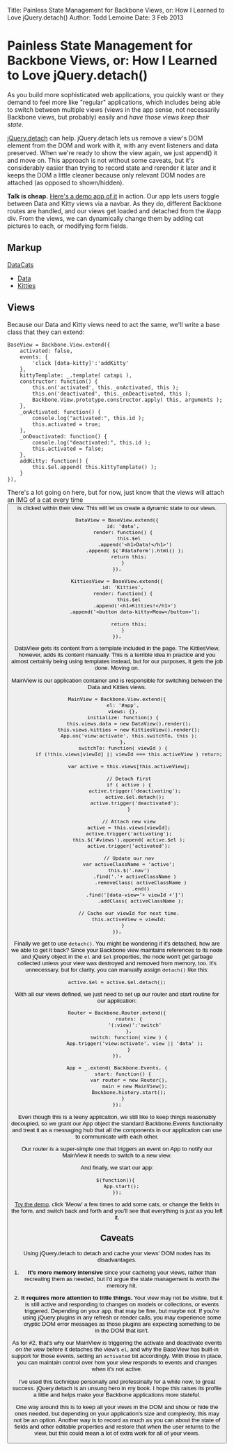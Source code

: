 Title: 	Painless State Management for Backbone Views, 
		or: How I Learned to Love jQuery.detach()
Author:	Todd Lemoine
Date: 	3 Feb 2013

# Painless State Management for Backbone Views, or: How I Learned to Love jQuery.detach()

As you build more sophisticated web applications, you quickly want or they demand to feel more like "regular" applications, which includes being able to switch between multiple views (views in the app sense, not necessarily Backbone views, but probably) easily and _have those views keep their state_. 

[jQuery.detach][detach] can help. jQuery.detach lets us remove a view's DOM element from the DOM and work with it, with any event listeners and data preserved. When we're ready to show the view again, we just append() it and move on. This approach is not without some caveats, but it's considerably easier than trying to record state and rerender it later and it keeps the DOM a little cleaner because only relevant DOM nodes are attached (as opposed to shown/hidden).

**Talk is cheap.** [Here's a demo app of it][demo] in action. Our app lets users toggle between Data and Kitty views via a navbar. As they do, different Backbone routes are handled, and our views get loaded and detached from the #app div. From the views, we can dynamically change them by adding cat pictures to each, or modifying form fields.

## Markup

<div id="app">
	<div class="navbar">
	  <div class="navbar-inner">
	    <a class="brand" href="#">DataCats</a>
	    <ul class="nav">
			<li><a href="#data">Data</a> </li>
			<li><a href="#kitties">Kitties</a></li>
	    </ul>
	  </div>
	</div>
	<div id="views"></div>
</div>

## Views

Because our Data and Kitty views need to act the same, we'll write a base class that they can extend:

	BaseView = Backbone.View.extend({
		activated: false,
		events: {
			'click [data-kitty]':'addKitty'
		},
		kittyTemplate: _.template( catapi ),
		constructor: function() {
			this.on('activated', this._onActivated, this );
			this.on('deactivated', this._onDeactivated, this );
			Backbone.View.prototype.constructor.apply( this, arguments );
		},
		_onActivated: function() {
			console.log("activated:", this.id );
			this.activated = true;
		},
		_onDeactivated: function() {
			console.log("deactivated:", this.id );
			this.activated = false;
		},
		addKitty: function() {
			this.$el.append( this.kittyTemplate() );
		}
	}),

There's a lot going on here, but for now, just know that the views will attach an IMG of a cat every time <button data-kitty> is clicked within their view. This will let us create a dynamic state to our views.

	DataView = BaseView.extend({
		id: 'data',
		render: function() {
			this.$el
				.append('<h1>Data!</h1>')
				.append( $('#dataform').html() );
			return this;
		}
	}),

	KittiesView = BaseView.extend({
		id: 'Kitties',
		render: function() {
			this.$el
				.append('<h1>Kitties!</h1>')
				.append('<button data-kitty>Meow</button>');

			return this;
		}
	}),

DataView gets its content from a template included in the page. The KittiesView, however, adds its content manually. This is a terrible idea in practice and you almost certainly being using templates instead, but for our purposes, it gets the job done. Moving on.

MainView is our application container and is responsible for switching between the Data and Kitties views.

	MainView = Backbone.View.extend({
		el: '#app',
		views: {},
		initialize: function() {
			this.views.data = new DataView().render();
			this.views.kitties = new KittiesView().render();
			App.on('view:activate', this.switchTo, this );
		},
		switchTo: function( viewId ) {
			if (!this.views[viewId] || viewId === this.activeView ) return;

			var active = this.views[this.activeView];

			// Detach first
			if ( active ) {
				active.trigger('deactivating');
				active.$el.detach();
				active.trigger('deactivated');
			}

			// Attach new view
			active = this.views[viewId];
			active.trigger('activating');
			this.$('#views').append( active.$el );
			active.trigger('activated');

			// Update our nav
			var activeClassName = 'active';
			this.$('.nav')
				.find('.'+ activeClassName )
					.removeClass( activeClassName )
					.end()
				.find('[data-view='+ viewId +']')
					.addClass( activeClassName );

			// Cache our viewId for next time.
			this.activeView = viewId;
		}
	}),

Finally we get to use `detach()`. You might be wondering if it's detached, how are we able to get it back? Since your Backbone view maintains references to its node and jQuery object in the  `el` and `$el` properties, the node won't get garbage collected unless your view was destroyed and removed from memory, too. It's unnecessary, but for clarity, you can manually assign `detach()` like this:

	active.$el = active.$el.detach();

With all our views defined, we just need to set up our router and start routine for our application:

	Router = Backbone.Router.extend({
			routes: {
				'(:view)':'switch'
			},
			switch: function( view ) {
				App.trigger('view:activate', view || 'data' );
			}
	}),

	App = _.extend( Backbone.Events, {
		start: function() {
			var router = new Router(),
				main = new MainView();
			Backbone.history.start();
		}
	});

Even though this is a teeny application, we still like to keep things reasonably decoupled, so we grant our App object the standard Backbone.Events functionality and treat it as a messaging hub that all the components in our application can use to communicate with each other.

Our router is a super-simple one that triggers an event on App to notify our MainView it needs to switch to a new view. 

And finally, we start our app:

	$(function(){ 
		App.start(); 
	});

[Try the demo][demo], click 'Meow' a few times to add some cats, or change the fields in the form, and switch back and forth and you'll see that everything is just as you left it.

## Caveats

Using jQuery.detach to detach and cache your views' DOM nodes has its disadvantages. 

1. **It's more memory intensive** since your cacheing your views, rather than recreating them as needed, but I'd argue the state management is  worth the memory hit.

2. **It requires more attention to little things.** Your view may not be visible, but it is still active and responding to changes on models or  collections, or events triggered. Depending on your app, that may be fine, but maybe not. If you're using jQuery plugins in any refresh or render calls, you may experience some cryptic DOM error messages as those plugins are expecting something to be in the DOM that isn't.

As for #2, that's why our MainView is triggering the activate and deactivate events _on the view_ before it detaches the view's `el`, and why the BaseView has built-in support for those events, setting an `activated` bit accordingly. With those in place, you can maintain control over how your view responds to events and changes when it's not active.

I've used this technique personally and professinally for a while now, to great success. jQuery.detach is an unsung hero in my book. I hope this raises its profile a little and helps make your Backbone applications more stateful.

[detach]: http://api.jquery.com/jquery.detach
[demo]: http://??


One way around this is to keep all your views in the DOM and show or hide the ones needed, but depending on your application's size and complexity, this may not be an option. Another way is to record as much as you can about the state of fields and other editable properties and restore that when the user returns to the view, but this could mean a lot of extra work for all of your views.


